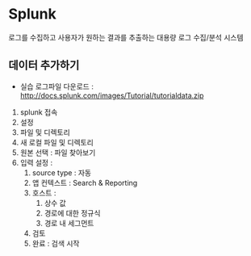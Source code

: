 # Splunk

로그를 수집하고 사용자가 원하는 결과를 추출하는 대용량 로그 수집/분석 시스템



## 데이터 추가하기

* 실습 로그파일 다운로드 : http://docs.splunk.com/images/Tutorial/tutorialdata.zip



1. splunk 접속
2. 설정
3. 파일 및 디렉토리
4. 새 로컬 파일 및 디렉토리
5. 원본 선택 : 파일 찾아보기
6. 입력 설정 :
   1. source type : 자동
   2. 앱 컨텍스트 : Search & Reporting
   3. 호스트 : 
      1. 상수 값 
      2. 경로에 대한 정규식
      3. 경로 내 세그먼트
   4. 검토
   5. 완료 : 검색 시작

